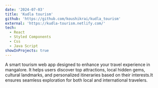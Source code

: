 ```yaml
---
date: '2024-07-03'
title: 'Kudla tourism'
github: 'https://github.com/koushikrai/kudla_tourism'
external: 'https://kudla-tourism.netlify.com/'
tech:
  - React
  - Styled Components
  - Css
  - Java Script
showInProjects: true  
---
```


A smart tourism web app designed to enhance your travel experience in mangalore. It helps users discover top attractions, local hidden gems, cultural landmarks, and personalized itineraries based on their interests.It ensures seamless exploration for both local and international travelers.
